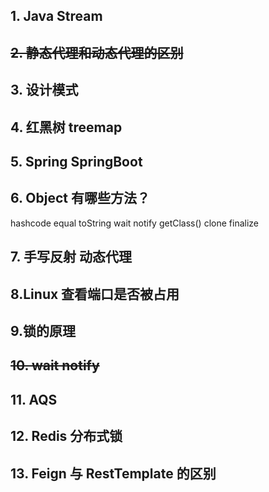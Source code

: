 ## 1. Java Stream

## ~~2. 静态代理和动态代理的区别~~

## 3. 设计模式

## 4. 红黑树 treemap

## 5. Spring SpringBoot

## 6. Object 有哪些方法？

hashcode equal toString wait notify getClass() clone finalize

## 7. 手写反射 动态代理

## 8.Linux 查看端口是否被占用

## 9.锁的原理

## ~~10. wait notify~~

## 11. AQS

## 12. Redis 分布式锁

## 13. Feign 与 RestTemplate 的区别

